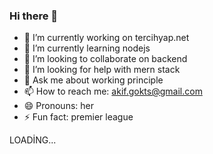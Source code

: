 ### Hi there 👋


- 🔭 I’m currently working on tercihyap.net
- 🌱 I’m currently learning nodejs
- 👯 I’m looking to collaborate on backend
- 🤔 I’m looking for help with mern stack
- 💬 Ask me about working principle
- 📫 How to reach me: akif.gokts@gmail.com
- 😄 Pronouns: her
- ⚡ Fun fact: premier league

LOADİNG...
